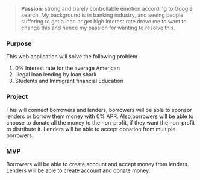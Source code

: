 > **Passion**: strong and barely controllable emotion according to Google search. My background is in banking industry, and seeing people suffering to get a loan or get high interest rate drove me to  want to change this and hence my passion for wanting to resolve this.


### Purpose
  This web application will solve the following problem
<ol>
<li>0% Interest rate for the average American</li>
<li>Illegal loan lending by loan shark</li>
<li>Students and Immigrant financial Education</li>
</ol>




### Project
<p>This will connect borrowers and lenders, borrowers will be able to sponsor lenders or borrow them money with 0% APR.
Also,borrowers will be able to choose to donate all the money to the non-profit, if they want the non-profit to distribute it. Lenders will be able to accept donation from multiple borrowers.</p>




### MVP
Borrowers will be able to create account and accept money from lenders.
Lenders will be able to create account and donate money.


